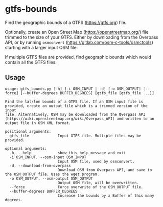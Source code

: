 # gtfs-bounds

Find the geographic bounds of a GTFS (https://gtfs.org) file.

Optionally, create an Open Street Map (https://openstreetmap.org/) file trimmed
to the size of your GTFS.  Either by downloading from the Overpass API, or
by running `osmconvert` (https://gitlab.com/osm-c-tools/osmctools) starting with a larger
input OSM file.

If multiple GTFS files are provided, find geographic bounds which would contain
all the GTFS files.

## Usage

```
usage: gtfs_bounds.py [-h] [-i OSM_INPUT | -d] [-o OSM_OUTPUT] [--force] [--buffer-degrees BUFFER_DEGREES] [gtfs_file [gtfs_file ...]]

Find the lat/lon bounds of a GTFS file. If an OSM input file is provided, create an output file which is a trimmed version of the input
file. Alternatively, OSM may be downloaded from the Overpass API (https://wiki.openstreetmap.org/wiki/Overpass_API) and written to an
output file in OSM XML format.

positional arguments:
  gtfs_file             Input GTFS file. Multiple files may be provided.

optional arguments:
  -h, --help            show this help message and exit
  -i OSM_INPUT, --osm-input OSM_INPUT
                        Input OSM file, used by osmconvert.
  -d, --download-from-overpass
                        Download OSM from Overpass API, and save to the OSM_OUTPUT file. Uses the wget program.
  -o OSM_OUTPUT, --osm-output OSM_OUTPUT
                        Output OSM file, will be overwritten.
  --force               Force overwrite of the OSM_OUTPUT file.
  --buffer-degrees BUFFER_DEGREES
                        Increase the bounds by a Buffer of this many degrees.
```
